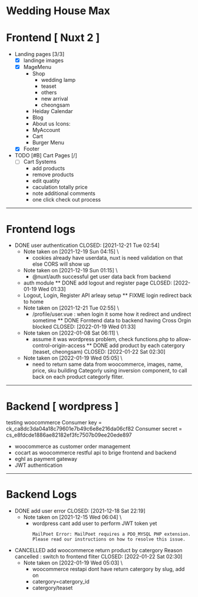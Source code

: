 # Wedding House Max

# Frontend [ Nuxt 2 ]
* Landing pages [3/3]
  - [X] landinge images
  - [X] MageMenu
    - Shop
      - wedding lamp
      - teaset
      - others
      - new arrival
      - cheongsam
    - Heiday Calendar
    - Blog
    - About us
    Icons:
    - MyAccount
    - Cart
    - Burger Menu
  - [X] Footer

* TODO [#B] Cart Pages [/]
  - [ ] Cart Systems
    - add products
    - remove products
    - edit quatity
    - caculation totally price
    - note additional comments
    - one click check out process


---
# Frontend logs
* DONE user authentication
  CLOSED: [2021-12-21 Tue 02:54]
  - Note taken on [2021-12-19 Sun 04:15] \\
    - cookies already have userdata, nuxt is need validation on that else CORS will show up
  - Note taken on [2021-12-19 Sun 01:15] \\
    - @nuxt/auth successful get user data back from backend
  - auth module
** DONE add logout and register page
   CLOSED: [2022-01-19 Wed 01:33]
   - Logout, Login, Register API arleay setup
** FIXME login redirect back to home
   - Note taken on [2021-12-21 Tue 02:55] \\
     - /profile/user.vue : when login it some how it redirect and undirect sometime
** DONE Forntend data to backend having Cross Orgin blocked
   CLOSED: [2022-01-19 Wed 01:33]
   - Note taken on [2022-01-08 Sat 06:11] \\
     - assume it was wordpress problem, check functions.php to allow-control-origin-access
** DONE add product by each catergory (teaset, cheongsam)
   CLOSED: [2022-01-22 Sat 02:30]
   - Note taken on [2022-01-19 Wed 05:05] \\
     - need to return same data from woocommerce, images, name, price, sku
    building Categorly using inversion component, to call back on each product categorly fliter.

---
# Backend [ wordpress ]
testing woocommerce
Consumer key = ck_ca8dc3da04a18c79601e7b49c6e8e216da06cf82
Consumer secret = cs_e8fdcde1886ae82182ef3fc7507b09ee20ede897

  - woocommerce as customer order management
  - cocart as woocommerce restful api to brige frontend and backend
  - eghl as payment gateway
  - JWT authentication

---
 # Backend Logs
* DONE add user error
  CLOSED: [2021-12-18 Sat 22:19]
  - Note taken on [2021-12-15 Wed 06:04] \\
    - wordpress cant add user to perform JWT token yet
       ```
       MailPoet Error: MailPoet requires a PDO_MYSQL PHP extension. Please read our instructions on how to resolve this issue.

* CANCELLED add woocommerce return product by catergory
  Reason cancelled : switch to frontend fliter
  CLOSED: [2022-01-22 Sat 02:30]
  - Note taken on [2022-01-19 Wed 05:03] \\
    - woocommerce restapi dont have return catergory by slug, add on
    - catergory=catergory_id
    - catergory/teaset

